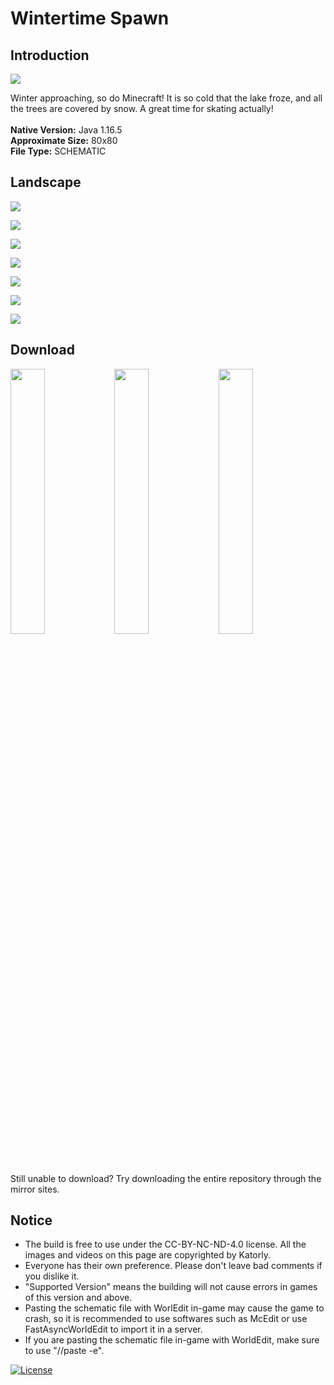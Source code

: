# Wintertime Spawn
## Introduction

<img align="center" src="https://cdn.jsdelivr.net/gh/katorlys/WintertimeSpawn/screenshots/pic(1).PNG">

Winter approaching, so do Minecraft! It is so cold that the lake froze, and all the trees are covered by snow. A great time for skating actually!<br>
<br>
<b>Native Version:</b> Java 1.16.5<br>
<b>Approximate Size:</b> 80x80<br>
<b>File Type:</b> SCHEMATIC<br>

## Landscape

<img align="center" src="https://cdn.jsdelivr.net/gh/katorlys/WintertimeSpawn/screenshots/pic(2).PNG"><br>

<img align="center" src="https://cdn.jsdelivr.net/gh/katorlys/WintertimeSpawn/screenshots/pic(3).PNG"><br>

<img align="center" src="https://cdn.jsdelivr.net/gh/katorlys/WintertimeSpawn/screenshots/pic(4).PNG"><br>

<img align="center" src="https://cdn.jsdelivr.net/gh/katorlys/WintertimeSpawn/screenshots/pic(5).PNG"><br>

<img align="center" src="https://cdn.jsdelivr.net/gh/katorlys/WintertimeSpawn/screenshots/pic(6).PNG"><br>

<img align="center" src="https://cdn.jsdelivr.net/gh/katorlys/WintertimeSpawn/screenshots/pic(7).PNG"><br>

<img align="center" src="https://cdn.jsdelivr.net/gh/katorlys/WintertimeSpawn/screenshots/pic(8).PNG"><br>

## Download

<a href="https://github.com/katorlys/WintertimeSpawn/raw/main/WintertimeSpawn.schem" target="_blank"><img align="center" width="33%" src="https://cdn.jsdelivr.net/gh/katorly/katorly/SocialLinks/Download1.png"></a><a href="https://github.com.cnpmjs.org/katorlys/WintertimeSpawn/raw/main/WintertimeSpawn.schem" target="_blank"><img align="center" width="33%" src="https://cdn.jsdelivr.net/gh/katorly/katorly/SocialLinks/Download2.png"></a><a href="https://hub.fastgit.org/katorlys/WintertimeSpawn/raw/main/WintertimeSpawn.schem" target="_blank"><img align="center" width="33%" src="https://cdn.jsdelivr.net/gh/katorly/katorly/SocialLinks/Download3.png"></a><br>
Still unable to download? Try downloading the entire repository through the mirror sites.<br>

## Notice

- The build is free to use under the CC-BY-NC-ND-4.0 license. All the images and videos on this page are copyrighted by Katorly.
- Everyone has their own preference. Please don't leave bad comments if you dislike it.
- "Supported Version" means the building will not cause errors in games of this version and above.
- Pasting the schematic file with WorlEdit in-game may cause the game to crash, so it is recommended to use softwares such as McEdit or use FastAsyncWorldEdit to import it in a server.
- If you are pasting the schematic file in-game with WorldEdit, make sure to use "//paste -e".

[![License](https://img.shields.io/badge/license-CC--BY--NC--ND--4.0-green?style=for-the-badge)](http://creativecommons.org/licenses/by-nc-nd/4.0)
